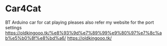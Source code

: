# Car4Cat
BT Arduino car for cat playing
pleases also refer my website for the port settings
https://oldkingooo.tk/%e8%93%9d%e7%89%99%e9%80%97%e7%8c%ab%e5%b0%8f%e8%bd%a6/
https://oldkingooo.tk/
